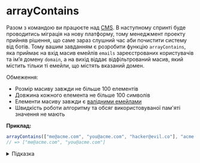 # arrayContains

Разом з командою ви працюєте над [CMS](https://uk.wikipedia.org/wiki/Система_керування_вмістом). В наступному спринті буде проводитись міграція на нову платформу, тому менеджмент проекту прийняв рішення, що саме зараз слушний час аби почистити систему від ботів. Тому вашим завданням є розробити функцію `arrayContains`, яка приймає на вхід масив емейлів `emails` зареєстрованих користувачів та імʼя домену `domain`, а на вихід віддає відфільтрований масив, який містить тільки ті емейли, що містять вказаний домен.

Обмеження:

- Розмір масиву завжди не більше 100 елементів
- Довжина кожного елемента не більше 100 символів
- Елементи масиву завжди є [валідними емейлами](https://en.wikipedia.org/wiki/Email_address)
- Швидкість роботи алгоритму та обсяг використовуваної пам'яті значення не мають

**Приклад:**

```js
arrayContains(["me@acme.com", "you@acme.com", "hacker@evil.co"], "acme.com");
// => ["me@acme.com", "you@acme.com"]
```

<details>
  <summary>Підказка</summary>

---

  ## Алгоритм дій

  1. Для кожного елементу масиву `emails`
  1. Виділити його імʼя домену
  1. Якщо імʼя збігається з наданим `domain`
  1. Додати цей елемент до результату
  1. Повернути результат

</details>
